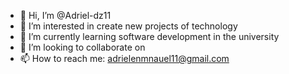 - 👋 Hi, I’m @Adriel-dz11
- 👀 I’m interested in create new projects of technology
- 🌱 I’m currently learning software development in the university
- 💞️ I’m looking to collaborate on 
- 📫 How to reach me: adrielenmnauel11@gmail.com

<!---
Adriel-dz11/Adriel-dz11 is a ✨ special ✨ repository because its `README.md` (this file) appears on your GitHub profile.
You can click the Preview link to take a look at your changes.
--->
